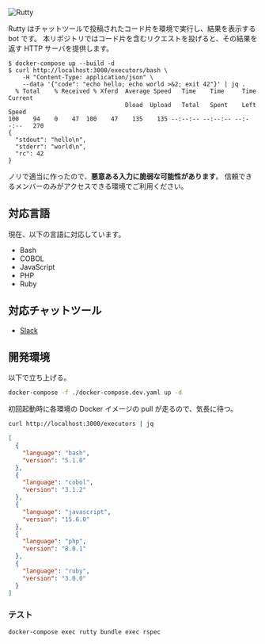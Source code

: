 ![Rutty](./artwork/logo.png)

Rutty はチャットツールで投稿されたコード片を環境で実行し、結果を表示する bot です。
本リポジトリではコード片を含むリクエストを投げると、その結果を返す HTTP サーバを提供します。

```
$ docker-compose up --build -d
$ curl http://localhost:3000/executors/bash \
    -H "Content-Type: application/json" \
    --data '{"code": "echo hello; echo world >&2; exit 42"}' | jq .
  % Total    % Received % Xferd  Average Speed   Time    Time     Time  Current
                                 Dload  Upload   Total   Spent    Left  Speed
100    94    0    47  100    47    135    135 --:--:-- --:--:-- --:--:--   270
{
  "stdout": "hello\n",
  "stderr": "world\n",
  "rc": 42
}
```

ノリで適当に作ったので、**悪意ある入力に脆弱な可能性があります**。
信頼できるメンバーのみがアクセスできる環境でご利用ください。

## 対応言語

現在、以下の言語に対応しています。

- Bash
- COBOL
- JavaScript
- PHP
- Ruby

## 対応チャットツール

- [Slack](https://github.com/k1hiiragi/rutty-slack)

## 開発環境

以下で立ち上げる。

```bash
docker-compose -f ./docker-compose.dev.yaml up -d
```

初回起動時に各環境の Docker イメージの pull が走るので、気長に待つ。

```bash
curl http://localhost:3000/executors | jq
```

```json
[
  {
    "language": "bash",
    "version": "5.1.0"
  },
  {
    "language": "cobol",
    "version": "3.1.2"
  },
  {
    "language": "javascript",
    "version": "15.6.0"
  },
  {
    "language": "php",
    "version": "8.0.1"
  },
  {
    "language": "ruby",
    "version": "3.0.0"
  }
]
```

### テスト

```bash
docker-compose exec rutty bundle exec rspec
```

